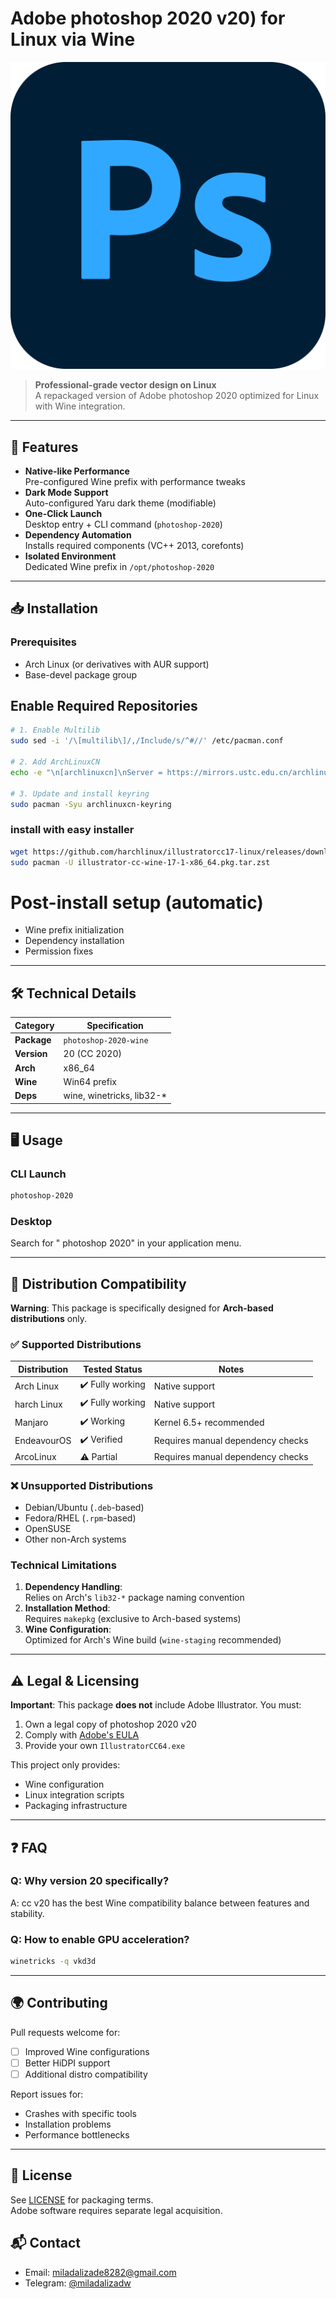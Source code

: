 
# Adobe photoshop 2020 v20) for Linux via Wine

![Adobe photoshop Logo](photoshop.png)

> **Professional-grade vector design on Linux**  
> A repackaged version of Adobe photoshop 2020 optimized for Linux with Wine integration.

---

## 🚀 Features
- **Native-like Performance**  
  Pre-configured Wine prefix with performance tweaks
- **Dark Mode Support**  
  Auto-configured Yaru dark theme (modifiable)
- **One-Click Launch**  
  Desktop entry + CLI command (`photoshop-2020`)
- **Dependency Automation**  
  Installs required components (VC++ 2013, corefonts)
- **Isolated Environment**  
  Dedicated Wine prefix in `/opt/photoshop-2020`

---

## 📥 Installation

### Prerequisites
- Arch Linux (or derivatives with AUR support)
- Base-devel package group

## Enable Required Repositories
```bash
# 1. Enable Multilib
sudo sed -i '/\[multilib\]/,/Include/s/^#//' /etc/pacman.conf

# 2. Add ArchLinuxCN
echo -e "\n[archlinuxcn]\nServer = https://mirrors.ustc.edu.cn/archlinuxcn/\$arch" | sudo tee -a /etc/pacman.conf

# 3. Update and install keyring
sudo pacman -Syu archlinuxcn-keyring
```
### install with easy installer
```bash
wget https://github.com/harchlinux/illustratorcc17-linux/releases/download/1.5.0/illustrator-cc-wine-17-1-x86_64.pkg.tar.zst
sudo pacman -U illustrator-cc-wine-17-1-x86_64.pkg.tar.zst

```
# Post-install setup (automatic)
- Wine prefix initialization
- Dependency installation
- Permission fixes


---

## 🛠️ Technical Details
| Category       | Specification                  |
|---------------|-------------------------------|
| **Package**   | `photoshop-2020-wine`         |
| **Version**   | 20 (CC 2020)                  |
| **Arch**      | x86_64                        |
| **Wine**      | Win64 prefix                  |
| **Deps**      | wine, winetricks, lib32-*     |

---

## 🖥️ Usage
### CLI Launch
```bash
photoshop-2020
```

### Desktop
Search for " photoshop 2020" in your application menu.

---
## 🐧 Distribution Compatibility

**Warning**: This package is specifically designed for **Arch-based distributions** only.  

### ✅ Supported Distributions  
| Distribution | Tested Status | Notes |
|--------------|---------------|-------|
| Arch Linux | ✔️ Fully working | Native support |
| harch Linux | ✔️ Fully working | Native support |
| Manjaro | ✔️ Working | Kernel 6.5+ recommended |
| EndeavourOS | ✔️ Verified |  Requires manual dependency checks  |
| ArcoLinux | ⚠️ Partial | Requires manual dependency checks |

### ❌ Unsupported Distributions  
- Debian/Ubuntu (`.deb`-based)  
- Fedora/RHEL (`.rpm`-based)  
- OpenSUSE  
- Other non-Arch systems  

### Technical Limitations  
1. **Dependency Handling**:  
   Relies on Arch's `lib32-*` package naming convention  
2. **Installation Method**:  
   Requires `makepkg` (exclusive to Arch-based systems)  
3. **Wine Configuration**:  
   Optimized for Arch's Wine build (`wine-staging` recommended)  

---
## ⚠️ Legal & Licensing
**Important**: This package **does not** include Adobe Illustrator. You must:
1. Own a legal copy of photoshop 2020 v20
2. Comply with [Adobe's EULA](https://www.adobe.com/legal/terms.html)
3. Provide your own `IllustratorCC64.exe`

This project only provides:
- Wine configuration
- Linux integration scripts
- Packaging infrastructure

---

## ❓ FAQ
### Q: Why version 20 specifically?
A:  cc v20 has the best Wine compatibility balance between features and stability.

### Q: How to enable GPU acceleration?
```bash
winetricks -q vkd3d
```

---

## 🌍 Contributing
Pull requests welcome for:
- [ ] Improved Wine configurations
- [ ] Better HiDPI support
- [ ] Additional distro compatibility

Report issues for:
- Crashes with specific tools
- Installation problems
- Performance bottlenecks

---

## 📜 License
See [LICENSE](LICENSE) for packaging terms.  
Adobe software requires separate legal acquisition.

## 📬 Contact
- Email: miladalizade8282@gmail.com  
- Telegram: [@miladalizadw](https://t.me/miladalizadw)
